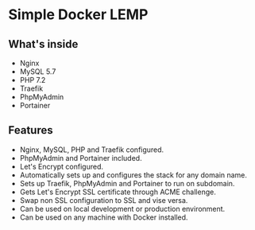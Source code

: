 # Simple Docker LEMP

## What's inside
- Nginx
- MySQL 5.7
- PHP 7.2
- Traefik
- PhpMyAdmin
- Portainer


## Features
- Nginx, MySQL, PHP and Traefik configured.
- PhpMyAdmin and Portainer included.
- Let's Encrypt configured.
- Automatically sets up and configures the stack for any domain name.
- Sets up Traefik, PhpMyAdmin and Portainer to run on subdomain.
- Gets Let's Encrypt SSL certificate through ACME challenge.
- Swap non SSL configuration to SSL and vise versa.
- Can be used on local development or production environment.
- Can be used on any machine with Docker installed.
